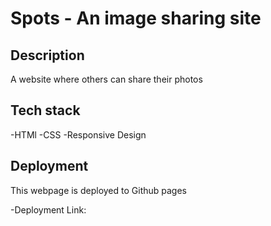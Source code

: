 # Spots - An image sharing site

## Description

A website where others can share their photos

## Tech stack

-HTMl
-CSS
-Responsive Design

## Deployment

This webpage is deployed to Github pages

-Deployment Link:
